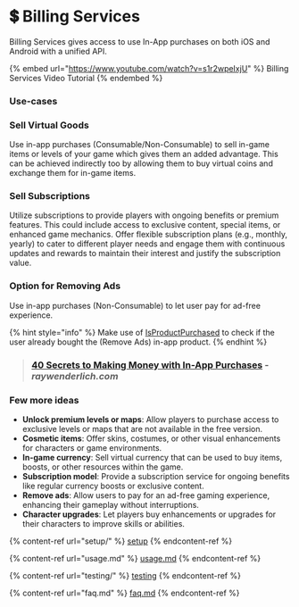 # 💲 Billing Services

Billing Services gives access to use In-App purchases on both iOS and Android with a unified API.

{% embed url="https://www.youtube.com/watch?v=s1r2wpeIxjU" %}
Billing Services Video Tutorial
{% endembed %}

### Use-cases

### Sell Virtual Goods

Use in-app purchases (Consumable/Non-Consumable) to sell in-game items or levels of your game which gives them an added advantage. This can be achieved indirectly too by allowing them to buy virtual coins and exchange them for in-game items.

### Sell Subscriptions

Utilize subscriptions to provide players with ongoing benefits or premium features. This could include access to exclusive content, special items, or enhanced game mechanics. Offer flexible subscription plans (e.g., monthly, yearly) to cater to different player needs and engage them with continuous updates and rewards to maintain their interest and justify the subscription value.

### Option for Removing Ads

Use in-app purchases (Non-Consumable) to let user pay for ad-free experience.

{% hint style="info" %}
Make use of [IsProductPurchased](usage.md#making-a-purchase) to check if the user already bought the (Remove Ads) in-app product.
{% endhint %}

> ### [40 Secrets to Making Money with In-App Purchases](https://agilie.com/en/blog/how-you-can-use-in-app-purchases-and-make-money-with-them) - _raywenderlich.com_

### Few more ideas

* **Unlock premium levels or maps**: Allow players to purchase access to exclusive levels or maps that are not available in the free version.
* **Cosmetic items**: Offer skins, costumes, or other visual enhancements for characters or game environments.
* **In-game currency**: Sell virtual currency that can be used to buy items, boosts, or other resources within the game.
* **Subscription model**: Provide a subscription service for ongoing benefits like regular currency boosts or exclusive content.
* **Remove ads**: Allow users to pay for an ad-free gaming experience, enhancing their gameplay without interruptions.
* **Character upgrades**: Let players buy enhancements or upgrades for their characters to improve skills or abilities.



{% content-ref url="setup/" %}
[setup](setup/)
{% endcontent-ref %}

{% content-ref url="usage.md" %}
[usage.md](usage.md)
{% endcontent-ref %}

{% content-ref url="testing/" %}
[testing](testing/)
{% endcontent-ref %}

{% content-ref url="faq.md" %}
[faq.md](faq.md)
{% endcontent-ref %}
